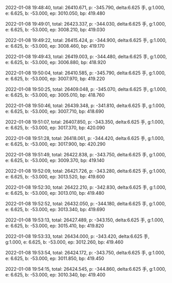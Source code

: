 2022-01-08 19:48:40, total: 26410.671, p: -345.790, delta:6.625 手, g:1.000, e: 6.625, b: -53.000, ep: 3010.050, bp: 419.480

2022-01-08 19:49:01, total: 26423.337, p: -344.030, delta:6.625 手, g:1.000, e: 6.625, b: -53.000, ep: 3008.210, bp: 419.030

2022-01-08 19:49:22, total: 26415.424, p: -344.900, delta:6.625 手, g:1.000, e: 6.625, b: -53.000, ep: 3008.460, bp: 419.170

2022-01-08 19:49:43, total: 26419.003, p: -344.480, delta:6.625 手, g:1.000, e: 6.625, b: -53.000, ep: 3006.880, bp: 418.920

2022-01-08 19:50:04, total: 26410.585, p: -345.790, delta:6.625 手, g:1.000, e: 6.625, b: -53.000, ep: 3007.970, bp: 419.220

2022-01-08 19:50:25, total: 26409.048, p: -345.070, delta:6.625 手, g:1.000, e: 6.625, b: -53.000, ep: 3005.010, bp: 418.760

2022-01-08 19:50:46, total: 26439.348, p: -341.810, delta:6.625 手, g:1.000, e: 6.625, b: -53.000, ep: 3007.710, bp: 418.690

2022-01-08 19:51:07, total: 26407.850, p: -343.350, delta:6.625 手, g:1.000, e: 6.625, b: -53.000, ep: 3017.370, bp: 420.090

2022-01-08 19:51:28, total: 26418.061, p: -344.420, delta:6.625 手, g:1.000, e: 6.625, b: -53.000, ep: 3017.900, bp: 420.290

2022-01-08 19:51:49, total: 26422.838, p: -343.750, delta:6.625 手, g:1.000, e: 6.625, b: -53.000, ep: 3009.370, bp: 419.140

2022-01-08 19:52:09, total: 26421.726, p: -343.280, delta:6.625 手, g:1.000, e: 6.625, b: -53.000, ep: 3013.520, bp: 419.600

2022-01-08 19:52:30, total: 26422.210, p: -342.830, delta:6.625 手, g:1.000, e: 6.625, b: -53.000, ep: 3013.010, bp: 419.480

2022-01-08 19:52:52, total: 26432.050, p: -344.180, delta:6.625 手, g:1.000, e: 6.625, b: -53.000, ep: 3013.340, bp: 419.690

2022-01-08 19:53:13, total: 26427.489, p: -343.150, delta:6.625 手, g:1.000, e: 6.625, b: -53.000, ep: 3015.410, bp: 419.820

2022-01-08 19:53:33, total: 26434.000, p: -343.420, delta:6.625 手, g:1.000, e: 6.625, b: -53.000, ep: 3012.260, bp: 419.460

2022-01-08 19:53:54, total: 26424.172, p: -343.750, delta:6.625 手, g:1.000, e: 6.625, b: -53.000, ep: 3011.850, bp: 419.450

2022-01-08 19:54:15, total: 26424.545, p: -344.860, delta:6.625 手, g:1.000, e: 6.625, b: -53.000, ep: 3010.340, bp: 419.400